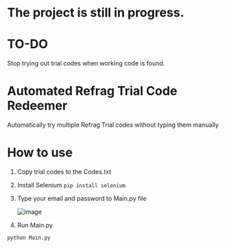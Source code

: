 # The project is still in progress.
# TO-DO
Stop trying out trial codes when working code is found.


# Automated Refrag Trial Code Redeemer
Automatically try multiple Refrag Trial codes without typing them manually

# How to use

1. Copy trial codes to the Codes.txt
2. Install Selenium `pip install selenium`
3. Type your email and password to Main.py file

   ![image](https://github.com/Ossi05/Automated-Refrag-Trial-Code-Redeemer/assets/77546709/db98ec92-9e6e-4327-8978-0250a070e8bc)

5. Run Main.py
 ```
python Main.py
```





